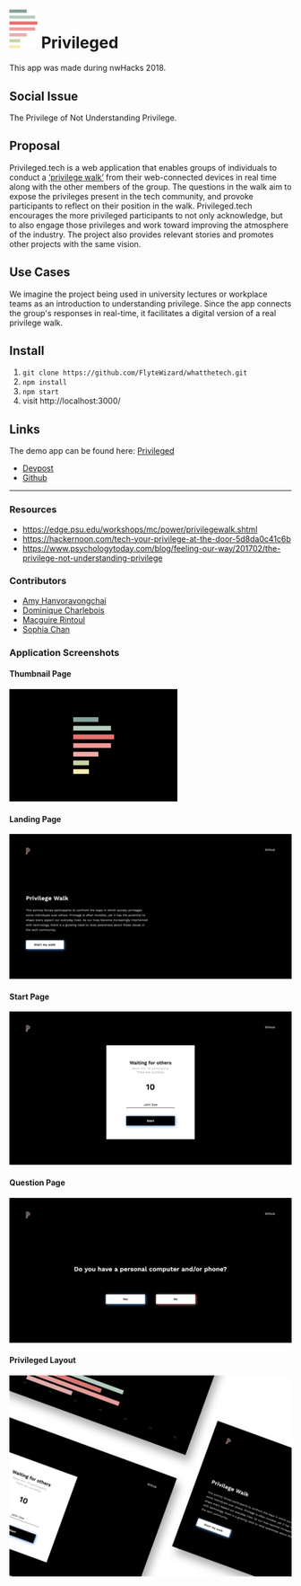# <img src="./product/p-colour.png" width="50"> Privileged

This app was made during nwHacks 2018.

## Social Issue

The Privilege of Not Understanding Privilege.

## Proposal

Privileged.tech is a web application that enables groups of individuals to conduct a [‘privilege walk’](https://edge.psu.edu/workshops/mc/power/privilegewalk.shtml) from their web-connected devices in real time along with the other members of the group. The questions in the walk aim to expose the privileges present in the tech community, and provoke participants to reflect on their position in the walk. Privileged.tech encourages the more privileged participants to not only acknowledge, but to also engage those privileges and work toward improving the atmosphere of the industry. The project also provides relevant stories and promotes other projects with the same vision.

## Use Cases

We imagine the project being used in university lectures or workplace teams as an introduction to understanding privilege. Since the app connects the group's responses in real-time, it facilitates a digital version of a real privilege walk.

## Install

1. `git clone https://github.com/FlyteWizard/whatthetech.git`
2. `npm install`
3. `npm start`
4. visit http://localhost:3000/

## Links

The demo app can be found here: [Privileged](http://www.privileged.tech)

* [Devpost](https://devpost.com/software/privileged)
* [Github](https://github.com/FlyteWizard/whatthetech)

---

### Resources

* https://edge.psu.edu/workshops/mc/power/privilegewalk.shtml
* https://hackernoon.com/tech-your-privilege-at-the-door-5d8da0c41c6b
* https://www.psychologytoday.com/blog/feeling-our-way/201702/the-privilege-not-understanding-privilege

### Contributors

* [Amy Hanvoravongchai](https://github.com/amyhanv)
* [Dominique Charlebois](https://github.com/FlyteWizard)
* [Macguire Rintoul](https://github.com/mrintoul)
* [Sophia Chan](https://github.com/schan27)

### Application Screenshots

#### Thumbnail Page

![Landing Page](./product/thumbnail.png)

#### Landing Page

![Landing Page](./product/landingpage.png)

#### Start Page

![Start Page](./product/start.png)

#### Question Page

![Questions](./product/questions.png)

#### Privileged Layout

![Landing Page](./product/privileged-layout.png)

